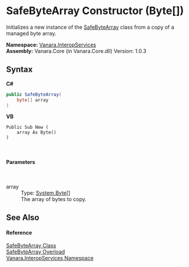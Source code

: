 # SafeByteArray Constructor (Byte[])
 

Initializes a new instance of the <a href="83d9ff5b-cb4a-bac0-189d-5b6f1917a542">SafeByteArray</a> class from a copy of a managed byte array.

**Namespace:**&nbsp;<a href="46913109-b3e0-3b59-6f7f-071f8aa90bf0">Vanara.InteropServices</a><br />**Assembly:**&nbsp;Vanara.Core (in Vanara.Core.dll) Version: 1.0.3

## Syntax

**C#**<br />
``` C#
public SafeByteArray(
	byte[] array
)
```

**VB**<br />
``` VB
Public Sub New ( 
	array As Byte()
)
```

<br />

#### Parameters
&nbsp;<dl><dt>array</dt><dd>Type: <a href="http://msdn2.microsoft.com/en-us/library/yyb1w04y" target="_blank">System.Byte</a>[]<br />The array of bytes to copy.</dd></dl>

## See Also


#### Reference
<a href="83d9ff5b-cb4a-bac0-189d-5b6f1917a542">SafeByteArray Class</a><br /><a href="a21f56ca-8327-205d-ff23-2cfbb1c203f0">SafeByteArray Overload</a><br /><a href="46913109-b3e0-3b59-6f7f-071f8aa90bf0">Vanara.InteropServices Namespace</a><br />